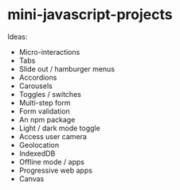 # mini-javascript-projects

Ideas:
- Micro-interactions
- Tabs
- Slide out / hamburger menus
- Accordions
- Carousels
- Toggles / switches
- Multi-step form
- Form validation
- An npm package
- Light / dark mode toggle
- Access user camera
- Geolocation
- IndexedDB
- Offline mode / apps
- Progressive web apps
- Canvas
